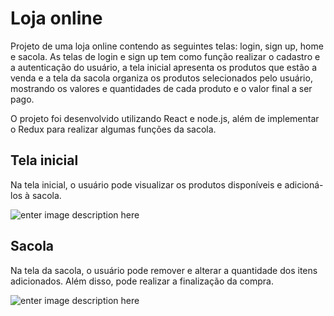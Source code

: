 # Loja online

Projeto de uma loja online contendo as seguintes telas: login, sign up, home e sacola. As telas de login e sign up tem como função realizar o cadastro e a autenticação do usuário, a tela inicial apresenta os produtos que estão a venda e a tela da sacola organiza os produtos selecionados pelo usuário, mostrando os valores e quantidades de cada produto e o valor final a ser pago.

O projeto foi desenvolvido utilizando React e node.js, além de implementar o Redux para realizar algumas funções da sacola.

## Tela inicial
Na tela inicial, o usuário pode visualizar os produtos disponíveis e adicioná-los à sacola.

![enter image description here](https://res.cloudinary.com/velancia/image/upload/v1594431263/Git/Lojinha/Home_ulktbq.png)

## Sacola
Na tela da sacola, o usuário pode remover e alterar a quantidade dos itens adicionados. Além disso, pode realizar a finalização da compra.

![enter image description here](https://res.cloudinary.com/velancia/image/upload/v1594431263/Git/Lojinha/Bag_kcn13v.png)

